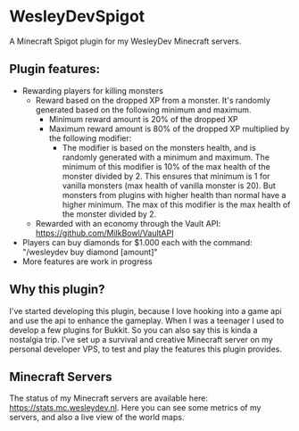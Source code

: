 # WesleyDevSpigot
A Minecraft Spigot plugin for my WesleyDev Minecraft servers.

## Plugin features:
- Rewarding players for killing monsters
    - Reward based on the dropped XP from a monster.
    It's randomly generated based on the following minimum and maximum.
        - Minimum reward amount is 20% of the dropped XP
        - Maximum reward amount is 80% of the dropped XP multiplied by the following modifier:
            - The modifier is based on the monsters health, 
            and is randomly generated with a minimum and maximum.
            The minimum of this modifier is
            10% of the max health of the monster divided by 2. This ensures that minimum is
            1 for vanilla monsters (max health of vanilla monster is 20).
            But monsters from plugins with higher health than normal have a 
            higher minimum. The max of this modifier is the max health
            of the monster divided by 2.
    - Rewarded with an economy through the Vault API: https://github.com/MilkBowl/VaultAPI
- Players can buy diamonds for $1.000 each with the command: "/wesleydev buy diamond [amount]"
- More features are work in progress

## Why this plugin?
I've started developing this plugin, 
because I love hooking into a game api and use the api to enhance the gameplay.
When I was a teenager I used to develop a few plugins for Bukkit. 
So you can also say this is kinda a nostalgia trip. 
I've set up a survival and creative Minecraft server on my personal developer VPS, 
to test and play the features this plugin provides.

## Minecraft Servers
The status of my Minecraft servers are available here: https://stats.mc.wesleydev.nl. 
Here you can see some metrics of my servers, and also a live view of the world maps.
